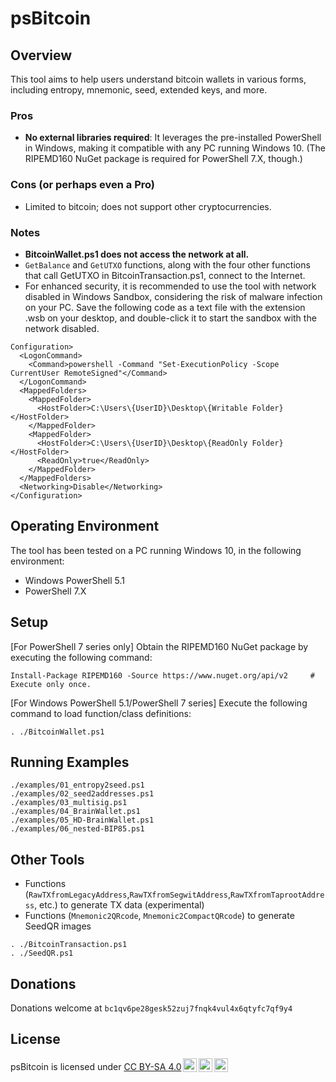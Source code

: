 # psBitcoin

## Overview
This tool aims to help users understand bitcoin wallets in various forms, including entropy, mnemonic, seed, extended keys, and more.

### Pros
- **No external libraries required**: It leverages the pre-installed PowerShell in Windows, making it compatible with any PC running Windows 10. (The RIPEMD160 NuGet package is required for PowerShell 7.X, though.)

### Cons  (or perhaps even a Pro)
- Limited to bitcoin; does not support other cryptocurrencies.

### Notes
- **BitcoinWallet.ps1 does not access the network at all.**
- `GetBalance` and `GetUTXO` functions, along with the four other functions that call GetUTXO in BitcoinTransaction.ps1, connect to the Internet.
- For enhanced security, it is recommended to use the tool with network disabled in Windows Sandbox, considering the risk of malware infection on your PC. Save the following code as a text file with the extension .wsb on your desktop, and double-click it to start the sandbox with the network disabled.


```NoNetwork.wsb
Configuration>
  <LogonCommand>
    <Command>powershell -Command "Set-ExecutionPolicy -Scope CurrentUser RemoteSigned"</Command>
  </LogonCommand>
  <MappedFolders>
    <MappedFolder>
      <HostFolder>C:\Users\{UserID}\Desktop\{Writable Folder}</HostFolder>
    </MappedFolder>
    <MappedFolder>
      <HostFolder>C:\Users\{UserID}\Desktop\{ReadOnly Folder}</HostFolder>
      <ReadOnly>true</ReadOnly>
    </MappedFolder>
  </MappedFolders>
  <Networking>Disable</Networking>
</Configuration>
```

## Operating Environment

The tool has been tested on a PC running Windows 10, in the following environment:
- Windows PowerShell 5.1
- PowerShell 7.X

## Setup
[For PowerShell 7 series only]
Obtain the RIPEMD160 NuGet package by executing the following command:

```
Install-Package RIPEMD160 -Source https://www.nuget.org/api/v2     # Execute only once. 
```

[For Windows PowerShell 5.1/PowerShell 7 series]
Execute the following command to load function/class definitions:

```powershell:
. ./BitcoinWallet.ps1
```

## Running Examples

```powershell:
./examples/01_entropy2seed.ps1
./examples/02_seed2addresses.ps1
./examples/03_multisig.ps1
./examples/04_BrainWallet.ps1
./examples/05_HD-BrainWallet.ps1
./examples/06_nested-BIP85.ps1
```

## Other Tools

- Functions (`RawTXfromLegacyAddress`,`RawTXfromSegwitAddress`,`RawTXfromTaprootAddress`, etc.) to generate TX data (experimental)
- Functions (`Mnemonic2QRcode`, `Mnemonic2CompactQRcode`) to generate SeedQR images

```
. ./BitcoinTransaction.ps1
. ./SeedQR.ps1
```

## Donations

Donations welcome at `bc1qv6pe28gesk52zuj7fnqk4vul4x6qtyfc7qf9y4`

## License

<p xmlns:cc="http://creativecommons.org/ns#" xmlns:dct="http://purl.org/dc/terms/"><span property="dct:title">psBitcoin</span> is licensed under <a href="https://creativecommons.org/licenses/by-sa/4.0/?ref=chooser-v1" target="_blank" rel="license noopener noreferrer" style="display:inline-block;">CC BY-SA 4.0<img style="height:22px!important;margin-left:3px;vertical-align:text-bottom;" src="https://mirrors.creativecommons.org/presskit/icons/cc.svg?ref=chooser-v1" alt=""><img style="height:22px!important;margin-left:3px;vertical-align:text-bottom;" src="https://mirrors.creativecommons.org/presskit/icons/by.svg?ref=chooser-v1" alt=""><img style="height:22px!important;margin-left:3px;vertical-align:text-bottom;" src="https://mirrors.creativecommons.org/presskit/icons/sa.svg?ref=chooser-v1" alt=""></a></p>
